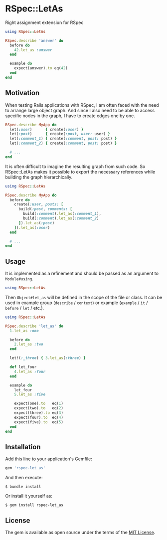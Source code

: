 # RSpec::LetAs

Right assignment extension for RSpec

``` ruby
using RSpec::LetAs

RSpec.describe 'answer' do
  before do
    42.let_as :answer
  end

  example do
    expect(answer).to eq(42)
  end
end
```

## Motivation

When testing Rails applications with RSpec, I am often faced with the need to arrange large object graph. And since I also need to be able to access specific nodes in the graph, I have to create edges one by one.

``` ruby
RSpec.describe MyApp do
  let(:user)      { create(:user) }
  let(:post)      { create(:post, user: user) }
  let(:comment_1) { create(:comment, post: post) }
  let(:comment_2) { create(:comment, post: post) }

  # ...
end
```

It is often difficult to imagine the resulting graph from such code. So RSpec::LetAs makes it possible to export the necessary references while building the graph hierarchically.

``` ruby
using RSpec::LetAs

RSpec.describe MyApp do
  before do
    create(:user, posts: [
      build(:post, comments: [
        build(:comment).let_as(:comment_1),
        build(:comment).let_as(:comment_2)
      ]).let_as(:post)
    ]).let_as(:user)
  end

  # ...
end
```

## Usage

It is implemented as a refinement and should be passed as an argument to `Module#using`.

``` ruby
using RSpec::LetAs
```

Then `Object#let_as` will be defined in the scope of the file or class. It can be used in example group (`describe` / `context`) or example (`example` / `it` / `before` / `let` / etc.).

``` ruby
using RSpec::LetAs

RSpec.describe 'let_as' do
  1.let_as :one

  before do
    2.let_as :two
  end

  let!(:_three) { 3.let_as(:three) }

  def let_four
    4.let_as :four
  end

  example do
    let_four
    5.let_as :five

    expect(one).to   eq(1)
    expect(two).to   eq(2)
    expect(three).to eq(3)
    expect(four).to  eq(4)
    expect(five).to  eq(5)
  end
end
```

## Installation

Add this line to your application's Gemfile:

``` ruby
gem 'rspec-let_as'
```

And then execute:

    $ bundle install

Or install it yourself as:

    $ gem install rspec-let_as

## License

The gem is available as open source under the terms of the [MIT License](https://opensource.org/licenses/MIT).
